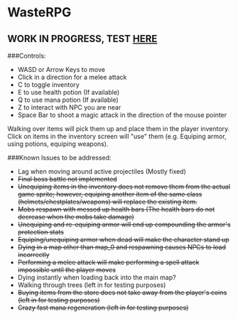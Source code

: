 # WasteRPG
## WORK IN PROGRESS, TEST [HERE](https://wastesquadatwaterloo.github.io/WasteRPG/)
###Controls:
* WASD or Arrow Keys to move
* Click in a direction for a melee attack
* C to toggle inventory
* E to use health potion (If available)
* Q to use mana potion (If available)
* Z to interact with NPC you are near
* Space Bar to shoot a magic attack in the direction of the mouse pointer

Walking over items will pick them up and place them in the player inventory. Click on items in the inventory screen will "use" them (e.g. Equiping armor, using potions, equiping weapons). 

###Known Issues to be addressed:
* Lag when moving around active projectiles (Mostly fixed)
* ~~Final boss battle not implemented~~
* ~~Unequiping items in the inventory does not remove them from the actual game sprite; however, equiping another item of the same class (helmets/chestplates/weapons) will replace the existing item.~~
* ~~Mobs respawn with messed up health bars (The health bars do not decrease when the mobs take damage)~~
* ~~Unequiping and re-equiping armor will end up compounding the armor's protection stats~~
* ~~Equiping/unequiping armor when dead will make the character stand up~~
* ~~Dying in a map other than map_0 and respawning causes NPCs to load incorrectly~~
* ~~Performing a melee attack will make performing a spell attack impossible until the player moves~~
* Dying instantly when loading back into the main map?
* Walking through trees (left in for testing purposes)
* ~~Buying items from the store does not take away from the player's coins (left in for testing purposes)~~
* ~~Crazy fast mana regeneration (left in for testing purposes)~~
